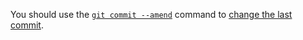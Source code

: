 You should use the [`git commit --amend`](https://git-scm.com/docs/git-commit#git-commit---amend) command to 
[change the last commit](https://git-scm.com/book/en/v2/Git-Tools-Rewriting-History#_git_amend).
